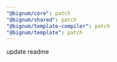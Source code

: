 ```yaml
---
"@bignum/core": patch
"@bignum/shared": patch
"@bignum/template-compiler": patch
"@bignum/template": patch
---
```


update readme
